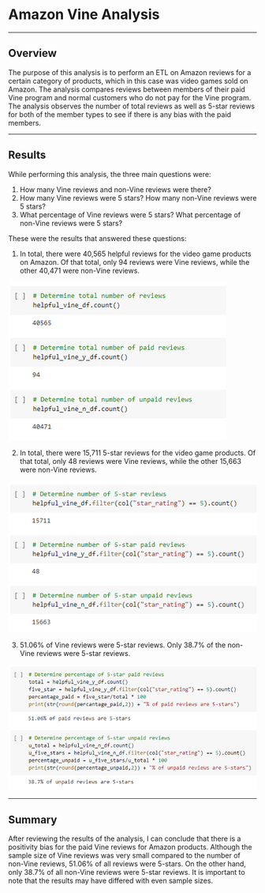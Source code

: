 # Amazon Vine Analysis
---

## Overview
The purpose of this analysis is to perform an ETL on Amazon reviews for a certain category of products, which in this case was video games sold on Amazon. The analysis compares reviews between members of their paid Vine program and normal customers who do not pay for the Vine program. The analysis observes the number of total reviews as well as 5-star reviews for both of the member types to see if there is any bias with the paid members.

---

## Results
While performing this analysis, the three main questions were:

1. How many Vine reviews and non-Vine reviews were there?
2. How many Vine reviews were 5 stars? How many non-Vine reviews were 5 stars?
3. What percentage of Vine reviews were 5 stars? What percentage of non-Vine reviews were 5 stars?

These were the results that answered these questions:

1. In total, there were 40,565 helpful reviews for the video game products on Amazon. Of that total, only 94 reviews were Vine reviews, while the other 40,471 were non-Vine reviews.

![number_reviews](https://github.com/AndrewTymkiv/Amazon_Vine_Analysis/blob/main/images/number_reviews.PNG)

2. In total, there were 15,711 5-star reviews for the video game products. Of that total, only 48 reviews were Vine reviews, while the other 15,663 were non-Vine reviews.

![number_5star](https://github.com/AndrewTymkiv/Amazon_Vine_Analysis/blob/main/images/number_5star.PNG)

3. 51.06% of Vine reviews were 5-star reviews. Only 38.7% of the non-Vine reviews were 5-star reviews.

![percent_5star](https://github.com/AndrewTymkiv/Amazon_Vine_Analysis/blob/main/images/percent_5star.PNG)

---

## Summary
After reviewing the results of the analysis, I can conclude that there is a positivity bias for the paid Vine reviews for Amazon products. Although the sample size of Vine reviews was very small compared to the number of non-Vine reviews, 51.06% of all reviews were 5-stars. On the other hand, only 38.7% of all non-Vine reviews were 5-star reviews. It is important to note that the results may have differed with even sample sizes.
